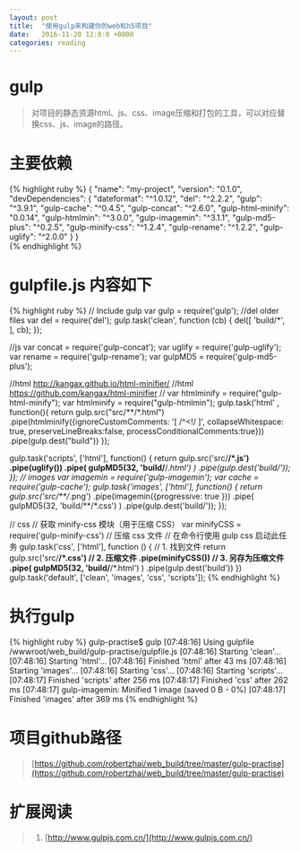 ```yaml
---
layout: post
title:  "使用gulp来构建你的web和h5项目"
date:   2016-11-20 12:0:0 +0800
categories: reading
---
```


# gulp
> 对项目的静态资源html、js、css、image压缩和打包的工具，可以对应替换css、js、image的路径。

# 主要依赖 
{% highlight ruby %}
{
   "name": "my-project",
   "version": "0.1.0",
   "devDependencies": {
     "dateformat": "^1.0.12",
     "del": "^2.2.2",
     "gulp": "^3.9.1",
     "gulp-cache": "^0.4.5",
     "gulp-concat": "^2.6.0",
     "gulp-html-minify": "0.0.14",
     "gulp-htmlmin": "^3.0.0",
     "gulp-imagemin": "^3.1.1",
     "gulp-md5-plus": "^0.2.5",
     "gulp-minify-css": "^1.2.4",
     "gulp-rename": "^1.2.2",
     "gulp-uglify": "^2.0.0"
   }
 }  
{% endhighlight %}  

# gulpfile.js 内容如下  
{% highlight ruby %}
// Include gulp
 var gulp = require('gulp');
 //del older files
 var del = require('del');
 gulp.task('clean', function (cb) {
     del([
         'build/*',
     ], cb);
 });
 
 //js
 var concat = require('gulp-concat');
 var uglify = require('gulp-uglify');
 var rename = require('gulp-rename');
 var gulpMD5 = require('gulp-md5-plus');
 
 //html http://kangax.github.io/html-minifier/
 //html https://github.com/kangax/html-minifier
 // var htmlminify = require("gulp-html-minify");
 var htmlminify = require("gulp-htmlmin");
 gulp.task('html' , function(){
     return gulp.src("src/**/*.html")
         .pipe(htmlminify({ignoreCustomComments: '[ /^<!/ ]',
             collapseWhitespace: true,
             preserveLineBreaks:false,
             processConditionalComments:true}))
         .pipe(gulp.dest("build"))
 });
 
 gulp.task('scripts', ['html'], function() {
     return gulp.src('src/**/*.js')
         .pipe(uglify())
          .pipe( gulpMD5(32, 'build/**/*.html') )
         .pipe(gulp.dest('build/'));
 });
 // images
 var imagemin = require('gulp-imagemin');
 var cache = require('gulp-cache');
 gulp.task('images', ['html'], function() {
     return gulp.src('src/**/*.png')
         .pipe(imagemin({progressive: true }))
         .pipe( gulpMD5(32, 'build/**/*.css') )
         .pipe(gulp.dest('build/'));
 });
 
 // css
 // 获取 minify-css 模块（用于压缩 CSS）
 var minifyCSS = require('gulp-minify-css')
 // 压缩 css 文件
 // 在命令行使用 gulp css 启动此任务
 gulp.task('css', ['html'], function () {
     // 1. 找到文件
     return gulp.src('src/**/*.css')
     // 2. 压缩文件
         .pipe(minifyCSS())
         // 3. 另存为压缩文件
         .pipe( gulpMD5(32, 'build/**/*.html') )
         .pipe(gulp.dest('build'))
 })
 gulp.task('default', ['clean', 'images', 'css', 'scripts']);
{% endhighlight %}  


# 执行gulp 
{% highlight ruby %}
gulp-practise$ gulp
 [07:48:16] Using gulpfile /wwwroot/web_build/gulp-practise/gulpfile.js
 [07:48:16] Starting 'clean'...
 [07:48:16] Starting 'html'...
 [07:48:16] Finished 'html' after 43 ms
 [07:48:16] Starting 'images'...
 [07:48:16] Starting 'css'...
 [07:48:16] Starting 'scripts'...
 [07:48:17] Finished 'scripts' after 256 ms
 [07:48:17] Finished 'css' after 262 ms
 [07:48:17] gulp-imagemin: Minified 1 image (saved 0 B - 0%)
 [07:48:17] Finished 'images' after 369 ms
{% endhighlight %} 

# 项目github路径  
>[https://github.com/robertzhai/web_build/tree/master/gulp-practise](https://github.com/robertzhai/web_build/tree/master/gulp-practise)

# 扩展阅读  
>1. [http://www.gulpjs.com.cn/](http://www.gulpjs.com.cn/) 

